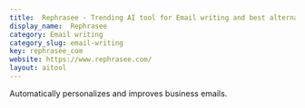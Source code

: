 ```yaml
---
title:  Rephrasee - Trending AI tool for Email writing and best alternatives
display_name:  Rephrasee
category: Email writing
category_slug: email-writing
key: rephrasee_com
website: https://www.rephrasee.com/
layout: aitool
---
```


Automatically personalizes and improves business emails.
